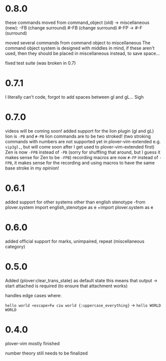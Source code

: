 # 0.8.0

these commands moved from command_object (old) → miscellaneous (new):
-FB (change surround)
#-FB (change surround)
#-FP → #-F (surround)

moved several commands from command object to miscellaneous
The command object system is designed with middles in mind, if these aren't used, then they should be placed in miscellaneous instead, to save space...

fixed test suite (was broken in 0.7)

# 0.7.1

I literally can't code, forgot to add spaces between gl and gL... Sigh

# 0.7.0 

videos will be coming soon!
added support for the lion plugin (gl and gL)
lion is `-PB` and `#-PB`
lion commands are to be two stroked! (two stroking commands with numbers are not supported yet in plover-vim-extended e.g. `vip3gl,`, but will come soon after I get used to plover-vim-extended first)
Zen is now `-FPB` instead of `-PB` (sorry for shuffling that around, but I guess it makes sense for Zen to be `-FPB`)
recording macros are now `#-FP` instead of `-FPB`, it makes sense for the recording and using macros to have the same base stroke in my opinion!


# 0.6.1

added support for other systems other than english stenotype
-from plover.system import english_stenotype as e
+import plover.system as e


# 0.6.0

added official support for marks, unimpaired, repeat (miscellaneous category)

# 0.5.0

Added {plover:clear_trans_state} as default state
this means that output → start attached is required (to ensure that attachment works)

handles edge cases where:

`hello world <escape>Fw ciw world {:uppercase_everything}` → `hello WORLD WORLD`

# 0.4.0

plover-vim mostly finished

number theory still needs to be finalized
